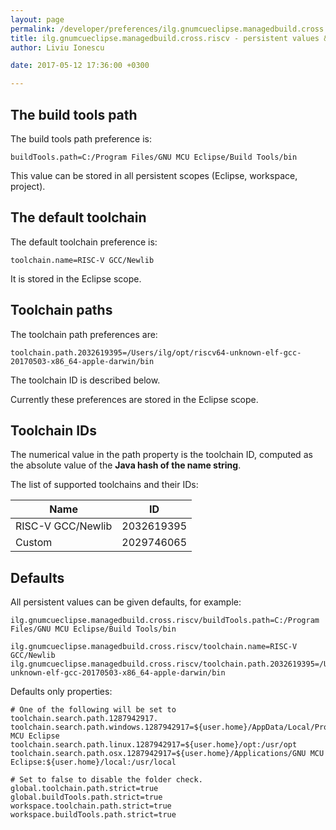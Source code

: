 ```yaml
---
layout: page
permalink: /developer/preferences/ilg.gnumcueclipse.managedbuild.cross.riscv/
title: ilg.gnumcueclipse.managedbuild.cross.riscv - persistent values & toolchain ids
author: Liviu Ionescu

date: 2017-05-12 17:36:00 +0300

---
```


## The build tools path

The build tools path preference is:

```
buildTools.path=C:/Program Files/GNU MCU Eclipse/Build Tools/bin
```

This value can be stored in all persistent scopes (Eclipse, workspace, project).

## The default toolchain

The default toolchain preference is:

```
toolchain.name=RISC-V GCC/Newlib
```

It is stored in the Eclipse scope.

## Toolchain paths

The toolchain path preferences are:

```
toolchain.path.2032619395=/Users/ilg/opt/riscv64-unknown-elf-gcc-20170503-x86_64-apple-darwin/bin
```

The toolchain ID is described below.

Currently these preferences are stored in the Eclipse scope.

## Toolchain IDs

The numerical value in the path property is the toolchain ID, computed as the absolute value of the **Java hash of the name string**.

The list of supported toolchains and their IDs:

|Name|ID|
|----|---|
|RISC-V GCC/Newlib|2032619395|
|Custom|2029746065|

## Defaults

All persistent values can be given defaults, for example:

```
ilg.gnumcueclipse.managedbuild.cross.riscv/buildTools.path=C:/Program Files/GNU MCU Eclipse/Build Tools/bin

ilg.gnumcueclipse.managedbuild.cross.riscv/toolchain.name=RISC-V GCC/Newlib
ilg.gnumcueclipse.managedbuild.cross.riscv/toolchain.path.2032619395=/Users/ilg/opt/riscv64-unknown-elf-gcc-20170503-x86_64-apple-darwin/bin
```

Defaults only properties:

```
# One of the following will be set to toolchain.search.path.1287942917.
toolchain.search.path.windows.1287942917=${user.home}/AppData/Local/Programs/GNU MCU Eclipse
toolchain.search.path.linux.1287942917=${user.home}/opt:/usr/opt
toolchain.search.path.osx.1287942917=${user.home}/Applications/GNU MCU Eclipse:${user.home}/local:/usr/local

# Set to false to disable the folder check.
global.toolchain.path.strict=true
global.buildTools.path.strict=true
workspace.toolchain.path.strict=true
workspace.buildTools.path.strict=true
```

